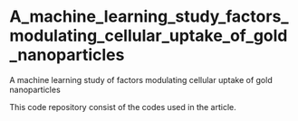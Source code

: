# A_machine_learning_study_factors_modulating_cellular_uptake_of_gold_nanoparticles
A machine learning study of factors modulating cellular uptake of gold nanoparticles


This code repository consist of the codes used in the article. 
